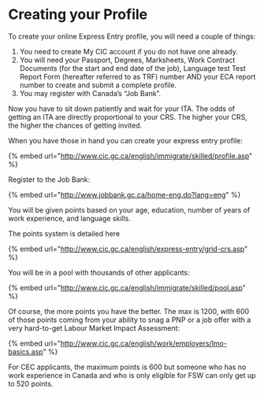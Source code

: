 # Creating your Profile

To create your online Express Entry profile, you will need a couple of things:

1. You need to create My CIC account if you do not have one already. &#x20;
2. You will need your Passport, Degrees, Marksheets, Work Contract Documents (for the start and end date of the job), Language test Test Report Form (hereafter referred to as TRF) number AND your ECA report number to create and submit a complete profile. &#x20;
3. You may register with Canada’s “Job Bank”.

Now you have to sit down patiently and wait for your ITA. The odds of getting an ITA are directly proportional to your CRS. The higher your CRS, the higher the chances of getting invited.   &#x20;

When you have those in hand you can create your express entry profile:

{% embed url="http://www.cic.gc.ca/english/immigrate/skilled/profile.asp" %}

Register to the Job Bank:

{% embed url="http://www.jobbank.gc.ca/home-eng.do?lang=eng" %}

You will be given points based on your age, education, number of years of work experience, and language skills.

The points system is detailed here

{% embed url="http://www.cic.gc.ca/english/express-entry/grid-crs.asp" %}

You will be in a pool with thousands of other applicants:

{% embed url="http://www.cic.gc.ca/english/immigrate/skilled/pool.asp" %}

Of course, the more points you have the better. The max is 1200, with 600 of those points coming from your ability to snag a PNP or a job offer with a very hard-to-get Labour Market Impact Assessment:

{% embed url="http://www.cic.gc.ca/english/work/employers/lmo-basics.asp" %}

For CEC applicants, the maximum points is 600 but someone who has no work experience in Canada and who is only eligible for FSW can only get up to 520 points.
